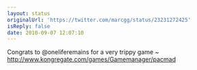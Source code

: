 ```yaml
---
layout: status
originalUrl: 'https://twitter.com/marcgg/status/23231272425'
isReply: false
date: 2010-09-07 12:07:10
---
```


Congrats to @oneliferemains for a very trippy game ~ http://www.kongregate.com/games/Gamemanager/pacmad
